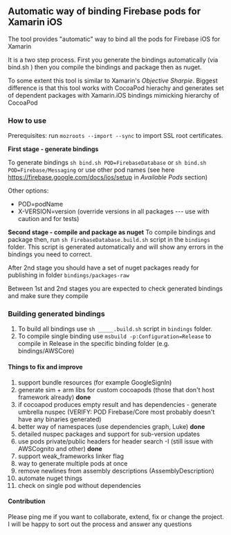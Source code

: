 ## Automatic way of binding Firebase pods for Xamarin iOS
The tool provides "automatic" way to bind all the pods for Firebase iOS for Xamarin

It is a two step process. First you generate the bindings automatically (via bind.sh ) then you compile the bindings and package then as nuget.

To some extent this tool is similar to Xamarin's *Objective Sharpie*. Biggest difference is that this tool works with CocoaPod hierachy and generates set of dependent packages with Xamarin.iOS bindings mimicking hierarchy of CocoaPod

### How to use
Prerequisites: run `mozroots --import --sync` to import SSL root certificates.

**First stage - generate bindings**

To generate bindings `sh bind.sh POD=FirebaseDatabase` or `sh bind.sh POD=Firebase/Messaging` or use other pod names (see here https://firebase.google.com/docs/ios/setup in _Available Pods_ section)

Other options:
- POD=podName
- X-VERSION=version (override versions in all packages --- use with caution and for tests)

**Second stage - compile and package as nuget**
To compile bindings and package then, run `sh FirebaseDatabase.build.sh` script in the `bindings` folder. This script is generated automatically and will show any errors in the bindings you need to correct.

After 2nd stage you should have a set of nuget packages ready for publishing in folder `bindings/packages-raw`

Between 1st and 2nd stages you are expected to check generated bindings and make sure they compile

### Building generated bindings
1. To build all bindings use `sh _____.build.sh` script in `bindings` folder. 
1. To compile single binding use `msbuild -p:Configuration=Release` to compile in Release in the specific binding folder (e.g. bindings/AWSCore)


#### Things to fix and improve
1. support bundle resources (for example GoogleSignIn)
1. generate sim + arm libs for custom cocoapods (those that don't host framework already) **done** 
1. if cocoapod produces empty result and has dependencies - generate umbrella nuspec (VERIFY: POD Firebase/Core most probably doesn't have any binaries generated)
1. better way of namespaces (use dependencies graph, Luke) **done**
1. detailed nuspec packages and support for sub-version updates
1. use pods private/public headers for header search -I (still issue with AWSCognito and other) **done**
1. support weak_frameworks linker flag
1. way to generate multiple pods at once
1. remove newlines from assembly descriptions (AssemblyDescription)
1. automate nuget things
1. check on single pod without dependencies


#### Contribution
Please ping me if you want to collaborate, extend, fix or change the project. I will be happy to sort out the process and answer any questions
